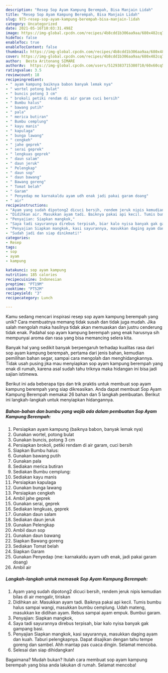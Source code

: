 ```yaml
---
description: "Resep Sop Ayam Kampung Berempah, Bisa Manjain Lidah"
title: "Resep Sop Ayam Kampung Berempah, Bisa Manjain Lidah"
slug: 973-resep-sop-ayam-kampung-berempah-bisa-manjain-lidah
category: Uncategorized
date: 2021-05-16T10:03:31.498Z
image: https://img-global.cpcdn.com/recipes/4b8cdd1b306aa9aa/680x482cq70/sop-ayam-kampung-berempah-foto-resep-utama.jpg
hideToc: false
enableToc: true
enableTocContent: false
thumbnail: https://img-global.cpcdn.com/recipes/4b8cdd1b306aa9aa/680x482cq70/sop-ayam-kampung-berempah-foto-resep-utama.jpg
cover: https://img-global.cpcdn.com/recipes/4b8cdd1b306aa9aa/680x482cq70/sop-ayam-kampung-berempah-foto-resep-utama.jpg
author:  Besta Aritonang SIMARE
authorAv:  https://img-global.cpcdn.com/users/5129383715380710/60x60cq50/avatar.jpg
ratingvalue: 3.5
reviewcount: 18
recipeingredient:
- " ayam kampung baiknya babon banyak lemak nya"
- " wortel potong bulat"
- " buncis potong 3 cm"
- " brokoli petiki rendam di air garam cuci bersih"
- " Bumbu halus"
- " bawang putih"
- " pala"
- " merica butiran"
- " Bumbu cemplung"
- " kayu manis"
- " kapulaga"
- " bunga lawang"
- " cengkeh"
- " jahe geprek"
- " serai geprek"
- " lengkuas geprek"
- " daun salam"
- " daun jeruk"
- " Pelengkap"
- " daun sop"
- " daun bawang"
- " Bawang goreng"
- " Tomat belah"
- " Garam"
- " Penyedap me karnakaldu ayam udh enak jadi pakai garam doang"
- " air"
recipeinstructions:
- "Ayam yang sudah dipotong2 dicuci bersih, rendem jeruk nipis kemudian bilas di air mengalir, tiriskan"
- "Didihkan air. Masukkan ayam tadi. Baiknya pakai api kecil. Tumis bumbu halus sampai wangi, masukkan bumbu cemplung. Udah mateng, masukkan ke didihan ayam. Rebus sampai ayam empuk.  Bumbui garam."
- "Penyajian: Siapkan mangkok,"
- "Saya tadi sayurannya direbus terpisah, biar kalo nyisa banyak gak gampang basi."
- "Penyajian Siapkan mangkok, kasi sayurannya, masukkan daging ayam dan kuah. Taburi pelengkapnya.  Dapat disajikan dengan tahu tempe goreng dan sambel. Ahh mantap pas cuaca dingin.  Selamat mencoba."
- "Sudah jadi dan siap dinikmati!"
categories:
- Resep
tags:
- sop
- ayam
- kampung

katakunci: sop ayam kampung 
nutrition: 185 calories
recipecuisine: Indonesian
preptime: "PT19M"
cooktime: "PT52M"
recipeyield: "3"
recipecategory: Lunch

---
```



Kamu sedang mencari inspirasi resep sop ayam kampung berempah yang unik? Cara membuatnya memang tidak susah dan tidak juga mudah. Jika salah mengolah maka hasilnya tidak akan memuaskan dan justru cenderung tidak enak. Padahal sop ayam kampung berempah yang enak harusnya sih mempunyai aroma dan rasa yang bisa memancing selera kita.


Banyak hal yang sedikit banyak berpengaruh terhadap kualitas rasa dari sop ayam kampung berempah, pertama dari jenis bahan, kemudian pemilihan bahan segar, sampai cara mengolah dan menghidangkannya. Tidak usah pusing jika mau menyiapkan sop ayam kampung berempah yang enak di rumah, karena asal sudah tahu triknya maka hidangan ini bisa jadi sajian istimewa.




Berikut ini ada beberapa tips dan trik praktis untuk membuat sop ayam kampung berempah yang siap dikreasikan. Anda dapat membuat Sop Ayam Kampung Berempah memakai 26 bahan dan 5 langkah pembuatan. Berikut ini langkah-langkah untuk menyiapkan hidangannya.

<!--inarticleads1-->

##### Bahan-bahan dan bumbu yang wajib ada dalam pembuatan Sop Ayam Kampung Berempah:

1. Persiapkan  ayam kampung (baiknya babon, banyak lemak nya)
1. Gunakan  wortel, potong bulat
1. Gunakan  buncis, potong 3 cm
1. Persiapkan  brokoli, petiki rendam di air garam, cuci bersih
1. Siapkan  Bumbu halus:
1. Gunakan  bawang putih
1. Gunakan  pala
1. Sediakan  merica butiran
1. Sediakan  Bumbu cemplung:
1. Sediakan  kayu manis
1. Persiapkan  kapulaga
1. Gunakan  bunga lawang
1. Persiapkan  cengkeh
1. Ambil  jahe geprek
1. Gunakan  serai, geprek
1. Sediakan  lengkuas, geprek
1. Gunakan  daun salam
1. Sediakan  daun jeruk
1. Gunakan  Pelengkap
1. Ambil  daun sop
1. Gunakan  daun bawang
1. Siapkan  Bawang goreng
1. Sediakan  Tomat belah
1. Siapkan  Garam
1. Gunakan  Penyedap (me: karnakaldu ayam udh enak, jadi pakai garam doang)
1. Ambil  air




<!--inarticleads2-->

##### Langkah-langkah untuk memasak Sop Ayam Kampung Berempah:

1. Ayam yang sudah dipotong2 dicuci bersih, rendem jeruk nipis kemudian bilas di air mengalir, tiriskan
1. Didihkan air. Masukkan ayam tadi. Baiknya pakai api kecil. Tumis bumbu halus sampai wangi, masukkan bumbu cemplung. Udah mateng, masukkan ke didihan ayam. Rebus sampai ayam empuk.  Bumbui garam.
1. Penyajian: Siapkan mangkok,
1. Saya tadi sayurannya direbus terpisah, biar kalo nyisa banyak gak gampang basi.
1. Penyajian Siapkan mangkok, kasi sayurannya, masukkan daging ayam dan kuah. Taburi pelengkapnya.  Dapat disajikan dengan tahu tempe goreng dan sambel. Ahh mantap pas cuaca dingin.  Selamat mencoba.
1. Selesai dan siap dihidangkan!



Bagaimana? Mudah bukan? Itulah cara membuat sop ayam kampung berempah yang bisa anda lakukan di rumah. Selamat mencoba!
